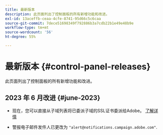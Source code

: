 ```yaml
---
title: 最新版本
description: 此页面列出了控制面板的所有新增功能和改进。
exl-id: 13aceffb-ceaa-4cfe-8741-95d66c5c6caa
source-git-commit: 7dece51698349f792886b3a7cdb22b1e49e48b9e
workflow-type: tm+mt
source-wordcount: '56'
ht-degree: 55%

---
```


# 最新版本 {#control-panel-releases}

此页面列出了控制面板的所有新增功能和改进。

## 2023 年 6 月改进 {#june-2023}

* 现在，您可以直接从子域列表将已委派子域的SSL证书委派给Adobe。 [了解详情](../subdomains-certificates/using/delegate-ssl.md)

* 警报电子邮件发件人已更改为 `"alert@notifications.campaign.adobe.com"`.
